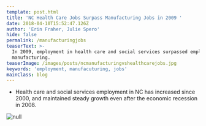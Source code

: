 ```yaml
---
template: post.html
title: 'NC Health Care Jobs Surpass Manufacturing Jobs in 2009 '
date: 2018-04-10T15:52:47.126Z
author: 'Erin Fraher, Julie Spero'
hide: false
permalink: /manufacturingjobs
teaserText: >-
  In 2009, employment in health care and social services surpassed employment in
  manufacturing.
teaserImage: /images/posts/ncmanufacturingvshealthcarejobs.jpg
keywords: 'employment, manufacuturing, jobs'
mainClass: blog
---
```

* Health care and social services employment in NC has increased since 2000, and maintained steady growth even after the economic recession in 2008.

![null](/images/posts/ncmanufacturingvshealthcarejobs.jpg)
